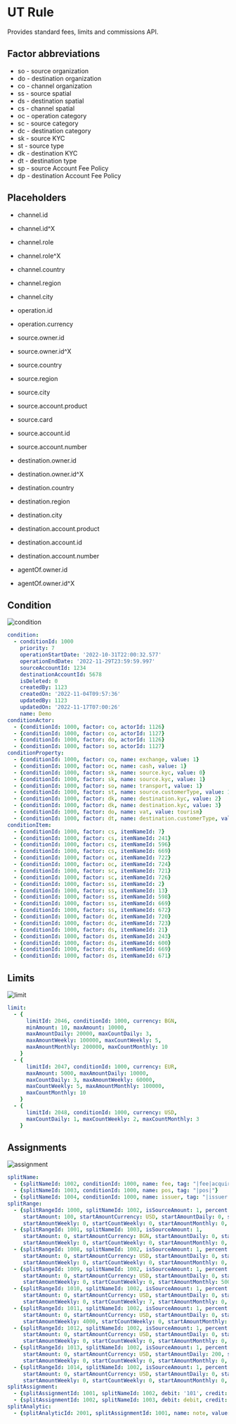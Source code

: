 # UT Rule

Provides standard fees, limits and commissions API.

## Factor abbreviations

* so - source organization
* do - destination organization
* co - channel organization
* ss - source spatial
* ds - destination spatial
* cs - channel spatial
* oc - operation category
* sc - source category
* dc - destination category
* sk - source KYC
* st - source type
* dk - destination KYC
* dt - destination type
* sp - source Account Fee Policy
* dp - destination Account Fee Policy

## Placeholders

* channel.id
* channel.id^X
* channel.role
* channel.role^X
* channel.country
* channel.region
* channel.city

* operation.id
* operation.currency

* source.owner.id
* source.owner.id^X
* source.country
* source.region
* source.city
* source.account.product
* source.card
* source.account.id
* source.account.number

* destination.owner.id
* destination.owner.id^X
* destination.country
* destination.region
* destination.city
* destination.account.product
* destination.account.id
* destination.account.number

* agentOf.owner.id
* agentOf.owner.id^X

## Condition

![condition](doc/condition.png)

```yaml
condition:
  - conditionId: 1000
    priority: 7
    operationStartDate: '2022-10-31T22:00:32.577'
    operationEndDate: '2022-11-29T23:59:59.997'
    sourceAccountId: 1234
    destinationAccountId: 5678
    isDeleted: 0
    createdBy: 1123
    createdOn: '2022-11-04T09:57:36'
    updatedBy: 1123
    updatedOn: '2022-11-17T07:00:26'
    name: Demo
conditionActor:
  - {conditionId: 1000, factor: co, actorId: 1126}
  - {conditionId: 1000, factor: co, actorId: 1127}
  - {conditionId: 1000, factor: do, actorId: 1126}
  - {conditionId: 1000, factor: so, actorId: 1127}
conditionProperty:
  - {conditionId: 1000, factor: co, name: exchange, value: 1}
  - {conditionId: 1000, factor: oc, name: cash, value: 1}
  - {conditionId: 1000, factor: sk, name: source.kyc, value: 0}
  - {conditionId: 1000, factor: sk, name: source.kyc, value: 1}
  - {conditionId: 1000, factor: so, name: transport, value: 1}
  - {conditionId: 1000, factor: st, name: source.customerType, value: 1}
  - {conditionId: 1000, factor: dk, name: destination.kyc, value: 2}
  - {conditionId: 1000, factor: dk, name: destination.kyc, value: 3}
  - {conditionId: 1000, factor: do, name: vat, value: tourism}
  - {conditionId: 1000, factor: dt, name: destination.customerType, value: 2}
conditionItem:
  - {conditionId: 1000, factor: cs, itemNameId: 7}
  - {conditionId: 1000, factor: cs, itemNameId: 241}
  - {conditionId: 1000, factor: cs, itemNameId: 596}
  - {conditionId: 1000, factor: cs, itemNameId: 669}
  - {conditionId: 1000, factor: oc, itemNameId: 722}
  - {conditionId: 1000, factor: oc, itemNameId: 724}
  - {conditionId: 1000, factor: sc, itemNameId: 721}
  - {conditionId: 1000, factor: sc, itemNameId: 726}
  - {conditionId: 1000, factor: ss, itemNameId: 2}
  - {conditionId: 1000, factor: ss, itemNameId: 13}
  - {conditionId: 1000, factor: ss, itemNameId: 598}
  - {conditionId: 1000, factor: ss, itemNameId: 669}
  - {conditionId: 1000, factor: ss, itemNameId: 672}
  - {conditionId: 1000, factor: dc, itemNameId: 720}
  - {conditionId: 1000, factor: dc, itemNameId: 723}
  - {conditionId: 1000, factor: ds, itemNameId: 21}
  - {conditionId: 1000, factor: ds, itemNameId: 243}
  - {conditionId: 1000, factor: ds, itemNameId: 600}
  - {conditionId: 1000, factor: ds, itemNameId: 669}
  - {conditionId: 1000, factor: ds, itemNameId: 671}
```

## Limits

![limit](doc/limit.png)

```yaml
limit:
  - {
      limitId: 2046, conditionId: 1000, currency: BGN,
      minAmount: 10, maxAmount: 10000,
      maxAmountDaily: 20000, maxCountDaily: 3,
      maxAmountWeekly: 100000, maxCountWeekly: 5,
      maxAmountMonthly: 200000, maxCountMonthly: 10
    }
  - {
      limitId: 2047, conditionId: 1000, currency: EUR,
      maxAmount: 5000, maxAmountDaily: 10000,
      maxCountDaily: 3, maxAmountWeekly: 60000,
      maxCountWeekly: 5, maxAmountMonthly: 100000,
      maxCountMonthly: 10
    }
  - {
      limitId: 2048, conditionId: 1000, currency: USD,
      maxCountDaily: 1, maxCountWeekly: 2, maxCountMonthly: 3
    }
```

## Assignments

![assignment](doc/assignment.png)

<!-- markdownlint-capture -->
<!-- markdownlint-disable MD013 -->
```yaml
splitName:
  - {splitNameId: 1002, conditionId: 1000, name: fee, tag: "|fee|acquirer|"}
  - {splitNameId: 1003, conditionId: 1000, name: pos, tag: "|pos|"}
  - {splitNameId: 1004, conditionId: 1000, name: issuer, tag: "|issuer|"}
splitRange:
  - {splitRangeId: 1000, splitNameId: 1002, isSourceAmount: 1, percent: 0.7,
     startAmount: 100, startAmountCurrency: USD, startAmountDaily: 0, startCountDaily: 0,
     startAmountWeekly: 0, startCountWeekly: 0, startAmountMonthly: 0, startCountMonthly: 0}
  - {splitRangeId: 1001, splitNameId: 1003, isSourceAmount: 1,
     startAmount: 0, startAmountCurrency: BGN, startAmountDaily: 0, startCountDaily: 0,
     startAmountWeekly: 0, startCountWeekly: 0, startAmountMonthly: 0, startCountMonthly: 0}
  - {splitRangeId: 1008, splitNameId: 1002, isSourceAmount: 1, percent: 0.1,
     startAmount: 0, startAmountCurrency: USD, startAmountDaily: 0, startCountDaily: 0,
     startAmountWeekly: 0, startCountWeekly: 0, startAmountMonthly: 0, startCountMonthly: 10}
  - {splitRangeId: 1009, splitNameId: 1002, isSourceAmount: 1, percent: 0.2,
     startAmount: 0, startAmountCurrency: USD, startAmountDaily: 0, startCountDaily: 0,
     startAmountWeekly: 0, startCountWeekly: 0, startAmountMonthly: 5000, startCountMonthly: 0}
  - {splitRangeId: 1010, splitNameId: 1002, isSourceAmount: 1, percent: 0.3,
     startAmount: 0, startAmountCurrency: USD, startAmountDaily: 0, startCountDaily: 0,
     startAmountWeekly: 0, startCountWeekly: 7, startAmountMonthly: 0, startCountMonthly: 0}
  - {splitRangeId: 1011, splitNameId: 1002, isSourceAmount: 1, percent: 0.4,
     startAmount: 0, startAmountCurrency: USD, startAmountDaily: 0, startCountDaily: 0,
     startAmountWeekly: 4000, startCountWeekly: 0, startAmountMonthly: 0, startCountMonthly: 0}
  - {splitRangeId: 1012, splitNameId: 1002, isSourceAmount: 1, percent: 0.5,
     startAmount: 0, startAmountCurrency: USD, startAmountDaily: 0, startCountDaily: 2,
     startAmountWeekly: 0, startCountWeekly: 0, startAmountMonthly: 0, startCountMonthly: 0}
  - {splitRangeId: 1013, splitNameId: 1002, isSourceAmount: 1, percent: 0.6,
     startAmount: 0, startAmountCurrency: USD, startAmountDaily: 200, startCountDaily: 0,
     startAmountWeekly: 0, startCountWeekly: 0, startAmountMonthly: 0, startCountMonthly: 0}
  - {splitRangeId: 1014, splitNameId: 1002, isSourceAmount: 1, percent: 0.8,
     startAmount: 0, startAmountCurrency: USD, startAmountDaily: 0, startCountDaily: 0,
     startAmountWeekly: 0, startCountWeekly: 0, startAmountMonthly: 0, startCountMonthly: 0}
splitAssignment:
  - {splitAssignmentId: 1001, splitNameId: 1002, debit: '101', credit: '202', minValue: 5, percent: 1, description: test}
  - {splitAssignmentId: 1002, splitNameId: 1003, debit: debit, credit: credit, percent: 100, description: test}
splitAnalytic:
  - {splitAnalyticId: 2001, splitAssignmentId: 1001, name: note, value: 'Txn#: ${transfer.transferId}'}
```
<!-- markdownlint-restore -->
